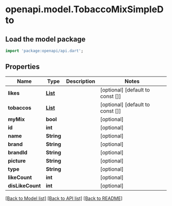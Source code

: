 # openapi.model.TobaccoMixSimpleDto

## Load the model package
```dart
import 'package:openapi/api.dart';
```

## Properties
Name | Type | Description | Notes
------------ | ------------- | ------------- | -------------
**likes** | [**List<PipeAccesoryLikeDto>**](PipeAccesoryLikeDto.md) |  | [optional] [default to const []]
**tobaccos** | [**List<TobaccoInMix>**](TobaccoInMix.md) |  | [optional] [default to const []]
**myMix** | **bool** |  | [optional] 
**id** | **int** |  | [optional] 
**name** | **String** |  | [optional] 
**brand** | **String** |  | [optional] 
**brandId** | **String** |  | [optional] 
**picture** | **String** |  | [optional] 
**type** | **String** |  | [optional] 
**likeCount** | **int** |  | [optional] 
**disLikeCount** | **int** |  | [optional] 

[[Back to Model list]](../README.md#documentation-for-models) [[Back to API list]](../README.md#documentation-for-api-endpoints) [[Back to README]](../README.md)


